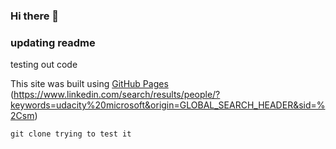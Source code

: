 ### Hi there 👋

### updating readme

testing out code

This site was built using [GitHub Pages](https://pages.github.com/)
(https://www.linkedin.com/search/results/people/?keywords=udacity%20microsoft&origin=GLOBAL_SEARCH_HEADER&sid=%2Csm)

```
git clone trying to test it

```

<!--
**cef1911/cef1911** is a ✨ _special_ ✨ repository because its `README.md` (this file) appears on your GitHub profile.

Here are some ideas to get you started:

- 🔭 I’m currently working on ...
- 🌱 I’m currently learning ...
- 👯 I’m looking to collaborate on ...
- 🤔 I’m looking for help with ...
- 💬 Ask me about ...
- 📫 How to reach me: ...
- 😄 Pronouns: ...
- ⚡ Fun fact: ...
-->
